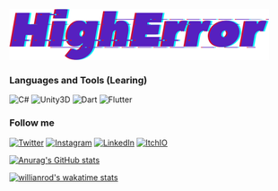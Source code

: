 ![Header](https://github.com/HighError/HighError/blob/main/assets/HighError.png)

### Languages and Tools (Learing)
![C#](https://img.shields.io/badge/-c%23-000000?style=for-the-badge&logo=c-sharp&logoColor=a37cdd)
![Unity3D](https://img.shields.io/badge/-unity3D-000000?style=for-the-badge&logo=Unity)
![Dart](https://img.shields.io/badge/-dart-000000?style=for-the-badge&logo=Dart&logoColor=0175C2)
![Flutter](https://img.shields.io/badge/-flutter-000000?style=for-the-badge&logo=Flutter&logoColor=02569B)

### Follow me
[![Twitter](https://img.shields.io/badge/Twitter-000000?style=for-the-badge&logo=Twitter&logoColor=1DA1F2)](https://twitter.com/higherrorua)
[![Instagram](https://img.shields.io/badge/Instagram-000000?style=for-the-badge&logo=Instagram&logoColor=E4405F)](https://www.instagram.com/higherrorua/)
[![LinkedIn](https://img.shields.io/badge/LinkedIn-000000?style=for-the-badge&logo=LinkedIn&logoColor=0A66C2)](https://www.linkedin.com/in/vitaliy-hordiyk/)
[![ItchIO](https://img.shields.io/badge/Itch%2EIO-000000?style=for-the-badge&logo=Itch%2EIO&logoColor=FA5C5C)](https://higherrorua.itch.io/)

[![Anurag's GitHub stats](https://github-readme-stats.vercel.app/api?username=higherror&count_private=true&show_icons=true&theme=radical)](https://github.com/anuraghazra/github-readme-stats)

[![willianrod's wakatime stats](https://github-readme-stats.vercel.app/api/wakatime?username=higherror)](https://github.com/anuraghazra/github-readme-stats)
